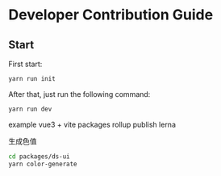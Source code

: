 # Developer Contribution Guide

## Start

First start:

```bash
yarn run init
```

After that, just run the following command:

```bash
yarn run dev
```

example vue3 + vite
packages rollup
publish lerna


生成色值
```bash
cd packages/ds-ui
yarn color-generate
```